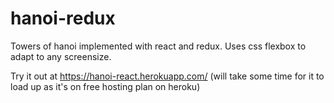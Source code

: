 # hanoi-redux
Towers of hanoi implemented with react and redux. Uses css flexbox to adapt to any screensize.

Try it out at https://hanoi-react.herokuapp.com/ (will take some time for it to load up as it's on free hosting plan on heroku)
